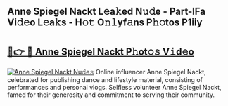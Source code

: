 ## Anne Spiegel Nackt L𝚎a𝚔ed N𝚞𝚍e - Part-lFa Vi𝚍𝚎o L𝚎a𝚔s - H𝚘𝚝 O𝚗𝚕yf𝚊ns P𝚑𝚘tos P1iiy

# <h2><a href="http://kfa998.oniu.top/?m=Anne+Spiegel+Nackt">🔗👉 🔴 Anne Spiegel Nackt P𝚑ot𝚘𝚜 V𝚒d𝚎o</a></h2>

[![Anne Spiegel Nackt Nu𝚍e𝚜](https://i.imgur.com/0qMVB7G.gif)](http://kfa998.oniu.top/?m=Anne+Spiegel+Nackt)
Online influencer Anne Spiegel Nackt, celebrated for publishing dance and lifestyle material, consisting of performances and personal vlogs. Selfless volunteer Anne Spiegel Nackt, famed for their generosity and commitment to serving their community.  
